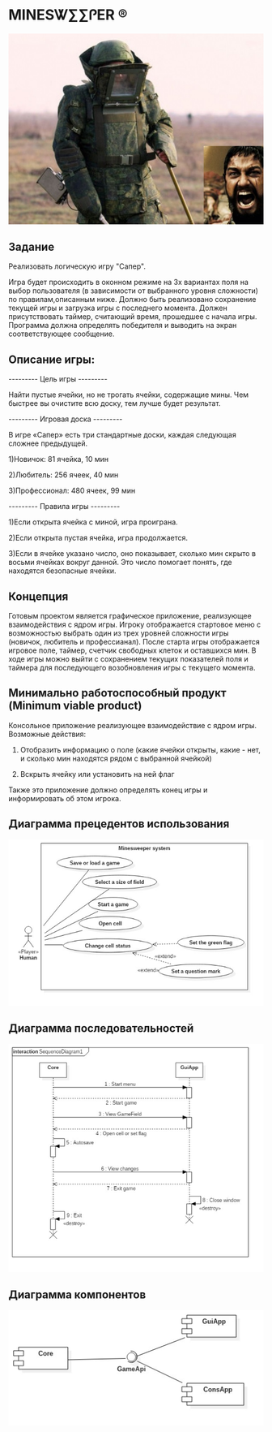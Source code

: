 # MINESᏔ∑∑ᎵER     ®

!["this is a picture"](reports/middle_1447845412_1584010.jpg)
## Задание
Реализовать логическую игру "Сапер".

Игра будет происходить в оконном режиме на 3х вариантах поля на выбор пользователя (в зависимости от выбранного уровня сложности) по правилам,описанным ниже. Должно быть реализовано сохранение текущей игры и загрузка игры с последнего момента. Должен присутствовать таймер, считающий время, прошедшее с начала игры. Программа должна определять победителя и выводить на экран соответствующее сообщение.
## Описание игры:

--------- Цель игры ---------

Найти пустые ячейки, но не трогать ячейки, содержащие мины. Чем быстрее вы очистите всю доску, тем лучше будет результат.


--------- Игровая доска ---------

В игре «Сапер» есть три стандартные доски, каждая следующая сложнее предыдущей.

1)Новичок: 81 ячейка, 10 мин

2)Любитель: 256 ячеек, 40 мин

3)Профессионал: 480 ячеек, 99 мин


--------- Правила игры ---------

1)Если открыта ячейка с миной, игра проиграна.

2)Если открыта пустая ячейка, игра продолжается.

3)Если в ячейке указано число, оно показывает, сколько мин скрыто в восьми ячейках вокруг данной. Это число помогает понять, где находятся безопасные ячейки.

## Концепция 

Готовым проектом является графическое приложение, реализующее взаимодействия с ядром игры. Игроку отображается стартовое меню с возможностью выбрать один из трех уровней сложности игры (новичок, любитель и профессианал). После старта игры отображается игровое поле, таймер, счетчик свободных клеток и оставшихся мин. В ходе игры можно выйти с сохранением текущих показателей поля и таймера для последующего возобновления игры с текущего момента.

## Минимально работоспособный продукт (Minimum viable product)
Консольное приложение реализующее взаимодействие с ядром игры. 
Возможные действия: 

   1) Отобразить информацию о поле (какие ячейки открыты, какие - нет, и сколько мин находятся рядом с выбранной ячейкой)
   
   2) Вскрыть ячейку или установить на ней флаг


Также это приложение должно определять конец игры и информировать об этом игрока.   

## Диаграмма прецедентов использования
!["this is a picture"](reports/UseCaseDiagram1.jpg)

## Диаграмма последовательностей
!["this is a picture"](reports/sequenceDiagram.jpg) 
## Диаграмма компонентов
!["this is a picture"](reports/ComponentDiagram.jpg) 
